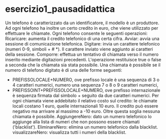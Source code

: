 # esercizio1_pausadidattica

Un telefono è caratterizzato da un identificatore, il modello è un produttore.
Ad ogni telefono ha inoltre un certo credito in euro, che viene utilizzato per effettuare le chiamate.
Ogni telefono consente le seguenti operazioni:
Ricaricare: aumenta il credito telefonico di una certa cifra.
Avviar: avvia una sessione di comunicazione telefonica.
Digitare: invia un carattere telefonico (numeri 0-9, simboli + # *). Il carattere inviato viene aggiunto ai caratteri della sessione.
Comporre: effettua un tentativo di chiamata verso il numero inserito mediante digitazioni precedenti. 
L'operazione restituisce true o false a seconda che la chiamata sia stata possibile.
Una chiamata è possibile se il numero di telefono digitato è di una delle forme seguenti: 
- PREFISSOLOCALE+NUMERO, ove prefisso locale è una sequenza di 3 o 4 caratteri numerici, numero una sequenza 7 o 8 o 9 caratteri numerici,
- PREFISSOINT+PREFISSOLOCALE+NUMERO, ove prefisso internazionale è sequenza firmata dal simbolo + seguito da due caratteri numerici.
Per ogni chiamata viene addebitato il relativo costo sul credito: le chiamate locali costano 1 euro, quelle internazionali 10 euro. 
Il credito può essere negativo ma arrivare al massimo a -10 euro. Oltre questa soglia nessuna chiamata è possibile.
AggiungereNero: dato un numero telefonico lo aggiunge alla lista di numeri che non possono essere chiamati ('blacklist').
EliminareNero: elimina un numero telefonico dalla blacklist.
visualizzareNero: visualizza tutti i numeri della blacklist.
